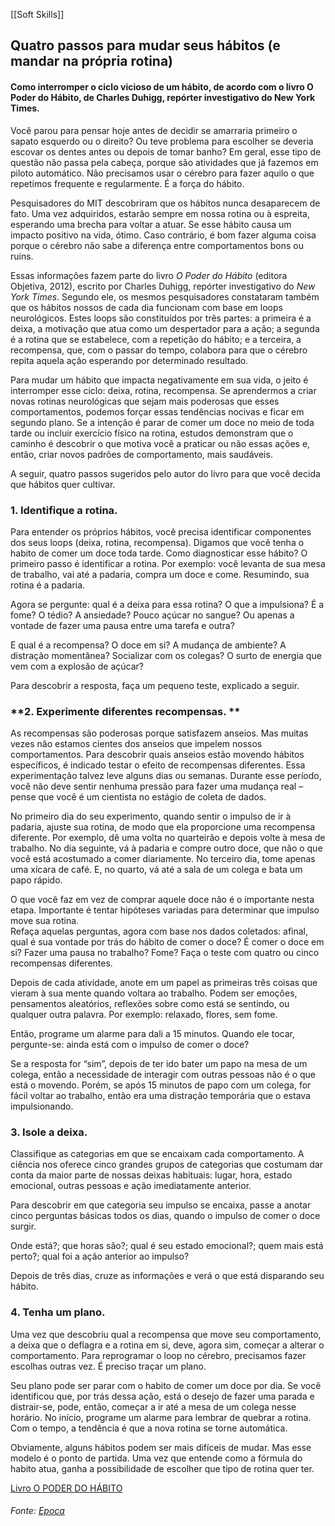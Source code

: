 [[Soft Skills]]

## Quatro passos para mudar seus hábitos (e mandar na própria rotina)

#### Como interromper o ciclo vicioso de um hábito, de acordo com o livro O Poder do Hábito, de Charles Duhigg, repórter investigativo do New York Times.


Você parou para pensar hoje antes de decidir se amarraria primeiro o sapato esquerdo ou o direito? Ou teve problema para escolher se deveria escovar os dentes antes ou depois de tomar banho? Em geral, esse tipo de questão não passa pela cabeça, porque são atividades que já fazemos em piloto automático. Não precisamos usar o cérebro para fazer aquilo o que repetimos frequente e regularmente. É a força do hábito.

Pesquisadores do MIT descobriram que os hábitos nunca desaparecem de fato. Uma vez adquiridos, estarão sempre em nossa rotina ou à espreita, esperando uma brecha para voltar a atuar. Se esse hábito causa um impacto positivo na vida, ótimo. Caso contrário, é bom fazer alguma coisa porque o cérebro não sabe a diferença entre comportamentos bons ou ruins.

Essas informações fazem parte do livro _O Poder do Hábito_ (editora Objetiva, 2012), escrito por Charles Duhigg, repórter investigativo do _New York Times_. Segundo ele, os mesmos pesquisadores constataram também que os hábitos nossos de cada dia funcionam com base em loops neurológicos. Estes loops são constituídos por três partes: a primeira é a deixa, a motivação que atua como um despertador para a ação; a segunda é a rotina que se estabelece, com a repetição do hábito; e a terceira, a recompensa, que, com o passar do tempo, colabora para que o cérebro repita aquela ação esperando por determinado resultado.

Para mudar um hábito que impacta negativamente em sua vida, o jeito é interromper esse ciclo: deixa, rotina, recompensa. Se aprendermos a criar novas rotinas neurológicas que sejam mais poderosas que esses comportamentos, podemos forçar essas tendências nocivas e ficar em segundo plano. Se a intenção é parar de comer um doce no meio de toda tarde ou incluir exercício físico na rotina, estudos demonstram que o caminho é descobrir o que motiva você a praticar ou não essas ações e, então, criar novos padrões de comportamento, mais saudáveis.

A seguir, quatro passos sugeridos pelo autor do livro para que você decida que hábitos quer cultivar.

### **1. Identifique a rotina.**

Para entender os próprios hábitos, você precisa identificar componentes dos seus loops (deixa, rotina, recompensa). Digamos que você tenha o habito de comer um doce toda tarde. Como diagnosticar esse hábito? O primeiro passo é identificar a rotina. Por exemplo: você levanta de sua mesa de trabalho, vai até a padaria, compra um doce e come. Resumindo, sua rotina é a padaria.

Agora se pergunte: qual é a deixa para essa rotina? O que a impulsiona? É a fome? O tédio? A ansiedade? Pouco açúcar no sangue? Ou apenas a vontade de fazer uma pausa entre uma tarefa e outra?


E qual é a recompensa? O doce em si? A mudança de ambiente? A distração momentânea? Socializar com os colegas? O surto de energia que vem com a explosão de açúcar?

Para descobrir a resposta, faça um pequeno teste, explicado a seguir.

### **2. Experimente diferentes recompensas. **

As recompensas são poderosas porque satisfazem anseios. Mas muitas vezes não estamos cientes dos anseios que impelem nossos comportamentos. Para descobrir quais anseios estão movendo hábitos específicos, é indicado testar o efeito de recompensas diferentes. Essa experimentação talvez leve alguns dias ou semanas. Durante esse período, você não deve sentir nenhuma pressão para fazer uma mudança real – pense que você é um cientista no estágio de coleta de dados.

No primeiro dia do seu experimento, quando sentir o impulso de ir à padaria, ajuste sua rotina, de modo que ela proporcione uma recompensa diferente. Por exemplo, dê uma volta no quarteirão e depois volte à mesa de trabalho. No dia seguinte, vá à padaria e compre outro doce, que não o que você está acostumado a comer diariamente. No terceiro dia, tome apenas uma xícara de café. E, no quarto, vá até a sala de um colega e bata um papo rápido.

O que você faz em vez de comprar aquele doce não é o importante nesta etapa. Importante é tentar hipóteses variadas para determinar que impulso move sua rotina.  
Refaça aquelas perguntas, agora com base nos dados coletados: afinal, qual é sua vontade por trás do hábito de comer o doce? É comer o doce em si? Fazer uma pausa no trabalho? Fome? Faça o teste com quatro ou cinco recompensas diferentes.

Depois de cada atividade, anote em um papel as primeiras três coisas que vieram à sua mente quando voltara ao trabalho. Podem ser emoções, pensamentos aleatórios, reflexões sobre como está se sentindo, ou qualquer outra palavra. Por exemplo: relaxado, flores, sem fome.

Então, programe um alarme para dali a 15 minutos. Quando ele tocar, pergunte-se: ainda está com o impulso de comer o doce?

Se a resposta for “sim”, depois de ter ido bater um papo na mesa de um colega, então a necessidade de interagir com outras pessoas não é o que está o movendo. Porém, se após 15 minutos de papo com um colega, for fácil voltar ao trabalho, então era uma distração temporária que o estava impulsionando.


### **3. Isole a deixa.**

Classifique as categorias em que se encaixam cada comportamento. A ciência nos oferece cinco grandes grupos de categorias que costumam dar conta da maior parte de nossas deixas habituais: lugar, hora, estado emocional, outras pessoas e ação imediatamente anterior.

Para descobrir em que categoria seu impulso se encaixa, passe a anotar cinco perguntas básicas todos os dias, quando o impulso de comer o doce surgir.

Onde está?; que horas são?; qual é seu estado emocional?; quem mais está perto?; qual foi a ação anterior ao impulso?

Depois de três dias, cruze as informações e verá o que está disparando seu hábito.


### **4. Tenha um plano.**

Uma vez que descobriu qual a recompensa que move seu comportamento, a deixa que o deflagra e a rotina em si, deve, agora sim, começar a alterar o comportamento. Para reprogramar o loop no cérebro, precisamos fazer escolhas outras vez. É preciso traçar um plano.

Seu plano pode ser parar com o habito de comer um doce por dia. Se você identificou que, por trás dessa ação, está o desejo de fazer uma parada e distrair-se, pode, então, começar a ir até a mesa de um colega nesse horário. No início, programe um alarme para lembrar de quebrar a rotina. Com o tempo, a tendência é que a nova rotina se torne automática.

Obviamente, alguns hábitos podem ser mais difíceis de mudar. Mas esse modelo é o ponto de partida. Uma vez que entende como a fórmula do habito atua, ganha a possibilidade de escolher que tipo de rotina quer ter.

[Livro O PODER DO HÁBITO](https://www.youtube.com/watch?v=u8beXVecglk)


###### Fonte: [Epoca](https://epocanegocios.globo.com/Inspiracao/Carreira/noticia/2013/09/quatro-passos-para-mudar-seus-habitos-e-mandar-na-propria-rotina.html)